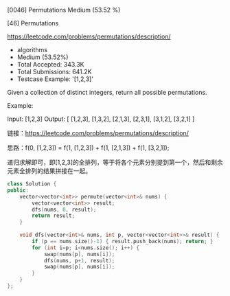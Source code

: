 [0046] Permutations                                                 Medium (53.52 %)

<!--front-->	
[46] Permutations  

https://leetcode.com/problems/permutations/description/

* algorithms
* Medium (53.52%)
* Total Accepted:    343.3K
* Total Submissions: 641.2K
* Testcase Example:  '[1,2,3]'

Given a collection of distinct integers, return all possible permutations.

Example:


Input: [1,2,3]
Output:
[
  [1,2,3],
  [1,3,2],
  [2,1,3],
  [2,3,1],
  [3,1,2],
  [3,2,1]
]








<!--back-->

链接：https://leetcode.com/problems/permutations/description/

思路：f(0, [1,2,3]) = f(1, [1,2,3]) + f(1, [2,1,3]) + f(1, [3,2,1]); 

递归求解即可，即[1,2,3]的全排列，等于将各个元素分别提到第一个，然后和剩余元素全排列的结果拼接在一起。

```cpp
class Solution {
public:
    vector<vector<int>> permute(vector<int>& nums) {
        vector<vector<int>> result;
        dfs(nums, 0, result);
        return result;
    }
    
    void dfs(vector<int>& nums, int p, vector<vector<int>>& result) {
        if (p == nums.size()-1) { result.push_back(nums); return; }
        for (int i=p; i<nums.size(); i++) {
            swap(nums[p], nums[i]);
            dfs(nums, p+1, result);
            swap(nums[p], nums[i]);
        }
    }
};
```


